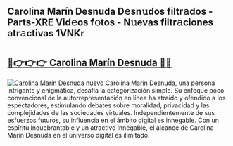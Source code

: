 ## Carolina Marín Desnuda D𝚎sn𝚞dos filtr𝚊dos - Parts-XRE Vid𝚎os f𝚘tos - N𝚞evas filtr𝚊ciones atr𝚊ctivas 1VNKr

# <h2><a href="http://mb4lf7b.tromn.icu/?c=Carolina+Mar%c3%adn+Desnuda">🔗👉👉👉 Carolina Marín Desnuda 🔗🔗</a></h2>

[![Carolina Marín Desnuda nuevo](https://i.imgur.com/pEAQMta.gif)](http://mb4lf7b.tromn.icu/?c=Carolina+Mar%c3%adn+Desnuda)
Carolina Marín Desnuda, una persona intrigante y enigmática, desafía la categorización simple. Su enfoque poco convencional de la autorrepresentación en línea ha atraído y ofendido a los espectadores, estimulando debates sobre moralidad, privacidad y las complejidades de las sociedades virtuales. Independientemente de sus esfuerzos futuros, su influencia en el ámbito digital es innegable. Con un espíritu inquebrantable y un atractivo innegable, el alcance de Carolina Marín Desnuda en el universo digital es ilimitado.
